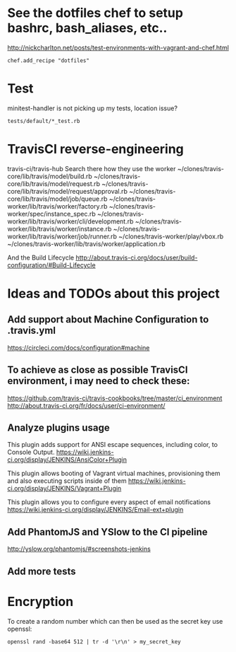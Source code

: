 # See the dotfiles chef to setup bashrc, bash_aliases, etc..

http://nickcharlton.net/posts/test-environments-with-vagrant-and-chef.html

    chef.add_recipe "dotfiles"

# Test

minitest-handler is not picking up my tests, location issue?

`tests/default/*_test.rb`

# TravisCI reverse-engineering

travis-ci/travis-hub Search there how they use the worker
~/clones/travis-core/lib/travis/model/build.rb
~/clones/travis-core/lib/travis/model/request.rb
~/clones/travis-core/lib/travis/model/request/approval.rb
~/clones/travis-core/lib/travis/model/job/queue.rb
~/clones/travis-worker/lib/travis/worker/factory.rb
~/clones/travis-worker/spec/instance_spec.rb
~/clones/travis-worker/lib/travis/worker/cli/development.rb
~/clones/travis-worker/lib/travis/worker/instance.rb
~/clones/travis-worker/lib/travis/worker/job/runner.rb
~/clones/travis-worker/play/vbox.rb
~/clones/travis-worker/lib/travis/worker/application.rb

And the Build Lifecycle
http://about.travis-ci.org/docs/user/build-configuration/#Build-Lifecycle

# Ideas and TODOs about this project

## Add support about Machine Configuration to .travis.yml
https://circleci.com/docs/configuration#machine

## To achieve as close as possible TravisCI environment, i may need to check these:
https://github.com/travis-ci/travis-cookbooks/tree/master/ci_environment
http://about.travis-ci.org/fr/docs/user/ci-environment/

## Analyze plugins usage
This plugin adds support for ANSI escape sequences, including color, to Console Output.
https://wiki.jenkins-ci.org/display/JENKINS/AnsiColor+Plugin

This plugin allows booting of Vagrant virtual machines, provisioning them and also executing scripts inside of them
https://wiki.jenkins-ci.org/display/JENKINS/Vagrant+Plugin

This plugin allows you to configure every aspect of email notifications
https://wiki.jenkins-ci.org/display/JENKINS/Email-ext+plugin

## Add PhantomJS and YSlow to the CI pipeline
http://yslow.org/phantomjs/#screenshots-jenkins

## Add more tests

# Encryption

To create a random number which can then be used as the secret key use openssl:

    openssl rand -base64 512 | tr -d '\r\n' > my_secret_key

